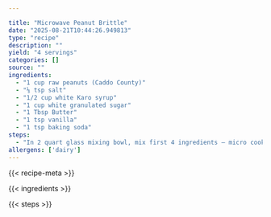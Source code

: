 ```yaml
---

title: "Microwave Peanut Brittle"
date: "2025-08-21T10:44:26.949813"
type: "recipe"
description: ""
yield: "4 servings"
categories: []
source: ""
ingredients:
  - "1 cup raw peanuts (Caddo County)"
  - "⅛ tsp salt"
  - "1/2 cup white Karo syrup"
  - "1 cup white granulated sugar"
  - "1 Tbsp Butter"
  - "1 tsp vanilla"
  - "1 tsp baking soda"
steps:
  - "In 2 quart glass mixing bowl, mix first 4 ingredients – micro cook on HIGH for 4 minutes. Stir and replace bowl in oven for 3 more minutes on HIGH. Stir in 1 Tbsp Butter, put back in oven for 1 minute on HIGH. Add vanilla, stir, and place back in oven of 1 minute on HIGH. Add 1 tsp baking soda and beat. Pour onto greased tray and spread. Let harden and break into pieces. Store in airtight container."
allergens: ['dairy']
---
```


{{< recipe-meta >}}

{{< ingredients >}}

{{< steps >}}
